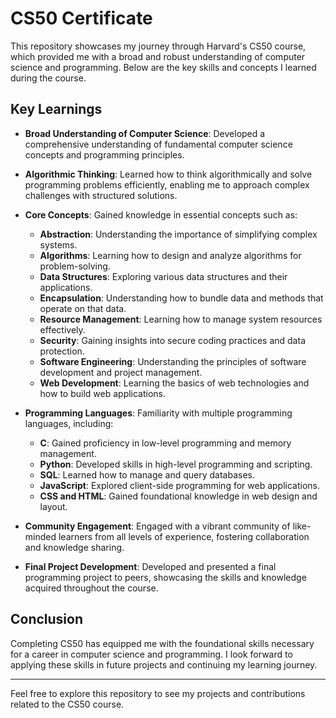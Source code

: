 # CS50 Certificate

This repository showcases my journey through Harvard's CS50 course, which provided me with a broad and robust understanding of computer science and programming. Below are the key skills and concepts I learned during the course.

## Key Learnings

- **Broad Understanding of Computer Science**: Developed a comprehensive understanding of fundamental computer science concepts and programming principles.

- **Algorithmic Thinking**: Learned how to think algorithmically and solve programming problems efficiently, enabling me to approach complex challenges with structured solutions.

- **Core Concepts**: Gained knowledge in essential concepts such as:
  - **Abstraction**: Understanding the importance of simplifying complex systems.
  - **Algorithms**: Learning how to design and analyze algorithms for problem-solving.
  - **Data Structures**: Exploring various data structures and their applications.
  - **Encapsulation**: Understanding how to bundle data and methods that operate on that data.
  - **Resource Management**: Learning how to manage system resources effectively.
  - **Security**: Gaining insights into secure coding practices and data protection.
  - **Software Engineering**: Understanding the principles of software development and project management.
  - **Web Development**: Learning the basics of web technologies and how to build web applications.

- **Programming Languages**: Familiarity with multiple programming languages, including:
  - **C**: Gained proficiency in low-level programming and memory management.
  - **Python**: Developed skills in high-level programming and scripting.
  - **SQL**: Learned how to manage and query databases.
  - **JavaScript**: Explored client-side programming for web applications.
  - **CSS and HTML**: Gained foundational knowledge in web design and layout.

- **Community Engagement**: Engaged with a vibrant community of like-minded learners from all levels of experience, fostering collaboration and knowledge sharing.

- **Final Project Development**: Developed and presented a final programming project to peers, showcasing the skills and knowledge acquired throughout the course.

## Conclusion

Completing CS50 has equipped me with the foundational skills necessary for a career in computer science and programming. I look forward to applying these skills in future projects and continuing my learning journey.

---

Feel free to explore this repository to see my projects and contributions related to the CS50 course.
